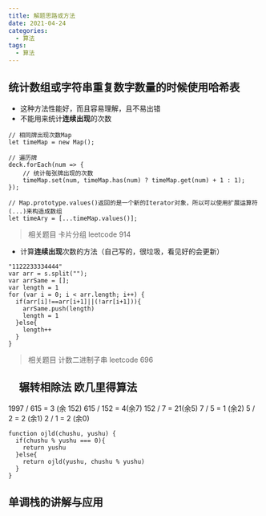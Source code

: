 ```yaml
---
title: 解题思路或方法
date: 2021-04-24
categories: 
  - 算法
tags: 
  - 算法
---
```

## 统计数组或字符串重复数字数量的时候使用哈希表

- 这种方法性能好，而且容易理解，且不易出错
- 不能用来统计**连续出现**的次数

```
// 相同牌出现次数Map
let timeMap = new Map();

// 遍历牌
deck.forEach(num => {
    // 统计每张牌出现的次数
    timeMap.set(num, timeMap.has(num) ? timeMap.get(num) + 1 : 1);
});

// Map.prototype.values()返回的是一个新的Iterator对象，所以可以使用扩展运算符(...)来构造成数组
let timeAry = [...timeMap.values()];
```

> 相关题目 卡片分组 leetcode 914

- 计算**连续出现**次数的方法（自己写的，很垃圾，看见好的会更新）

```
"1122233334444"
var arr = s.split("");
var arrSame = [];
var length = 1
for (var i = 0; i < arr.length; i++) {
  if(arr[i]!==arr[i+1]||(!arr[i+1])){
    arrSame.push(length)
    length = 1
  }else{
    length++
  }
}
```

> 相关题目 计数二进制子串 leetcode 696

## 　辗转相除法 欧几里得算法

1997 / 615 = 3 (余 152)
615 / 152 = 4(余7)
152 / 7 = 21(余5)
7 / 5 = 1 (余2)
5 / 2 = 2 (余1)
2 / 1 = 2 (余0)

```
function ojld(chushu, yushu) {
  if(chushu % yushu === 0){
    return yushu
  }else{
    return ojld(yushu, chushu % yushu)
  }
}
```

## 单调栈的讲解与应用
